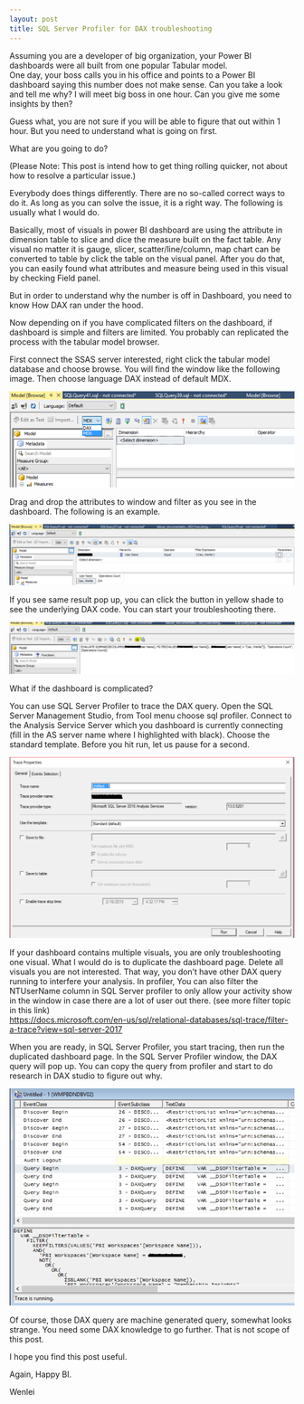 ```yaml
---
layout: post
title: SQL Server Profiler for DAX troubleshooting
---
```


Assuming you are a developer of big organization, your Power BI dashboards were all built from one popular Tabular model.   
One day, your boss calls you in his office and points to a Power BI dashboard saying this number does not make sense. Can you take a look and tell me why?  I will meet big boss in one hour. Can you give me some insights by then?  

Guess what, you are not sure if you will be able to figure that out within 1 hour. But you need to understand what is going on first.  

What are you going to do?  

(Please Note: This post is intend how to get thing rolling quicker, not about how to resolve a particular issue.)      

Everybody does things differently. There are no so-called correct ways to do it.  As long as you can solve the issue, it is a right way.  The following is usually what I would do.  

Basically, most of visuals in power BI dashboard are using the attribute in dimension table to slice and dice the measure built on the fact table. Any visual no matter it is gauge, slicer, scatter/line/column, map chart can be converted to table by click the table on the visual panel. After you do that, you can easily found what attributes and measure being used in this visual by checking Field panel.

But in order to understand why the number is off in Dashboard, you need to know How DAX ran under the hood.  

Now depending on if you have complicated filters on the dashboard, if dashboard is simple and filters are limited.  You probably can replicated the process with the tabular model browser. 

First connect the SSAS server interested, right click the tabular model database and choose browse.  You will find the window like the following image.  Then choose language DAX instead of default MDX.   

<img src="/images/blog24/mdx_dax.png">   

Drag and drop the attributes to window and filter as you see in the dashboard.  The following is an example.

<img src="/images/blog24/choose.PNG">  

If you see same result pop up, you can click the button in yellow shade to see the underlying DAX code.  You can start your troubleshooting there.  

<img src="/images/blog24/code.PNG">  

What if the dashboard is complicated?  

You can use SQL Server Profiler to trace the DAX query.  Open the SQL Server Management Studio, from Tool menu choose sql profiler.   Connect to the Analysis Service Server which you dashboard is currently connecting (fill in the AS server name where I highlighted with black).  Choose the standard template.  Before you hit run, let us pause for a second.   

<img src="/images/blog24/profiler.PNG">   

If your dashboard contains multiple visuals, you are only troubleshooting one visual.  What I would do is to duplicate the dashboard page.  Delete all visuals you are not interested. That way, you don’t have other DAX query running to interfere your analysis. In profiler, You can also filter the NTUserName column in SQL Server profiler to only allow your activity show in the window in case there are a lot of user out there. (see more filter topic in this link)    
<https://docs.microsoft.com/en-us/sql/relational-databases/sql-trace/filter-a-trace?view=sql-server-2017>  

When you are ready, in SQL Server Profiler, you start tracing, then run the duplicated dashboard page. In the SQL Server Profiler window, the DAX query will pop up.  You can copy the query from profiler and start to do research in DAX studio to figure out why.  

<img src="/images/blog24/daxQuery.PNG">  

Of course, those DAX query are machine generated query, somewhat looks strange. You need some DAX knowledge to go further. That is not scope of this post.

I hope you find this post useful.

Again, Happy BI. 

Wenlei
